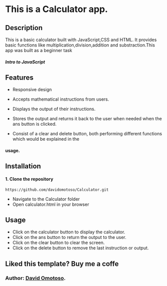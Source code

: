 # This is a Calculator app.

## Description

This is a basic calculator built with JavaScript,CSS and HTML. It provides basic functions like multiplication,division,addition and substraction.This app was built as a beginner task <h5>Intro to JavaScript</h5>

## Features

- Responsive design

- Accepts mathematical instructions from users.

- Displays the output of their instructions.

- Stores the output and returns it back to the user when needed when the ans button is clicked.

- Consist of a clear and delete button, both performing different functions which would be explained in the

#### usage.

## Installation

#### 1. Clone the repository

```
https://github.com/davidomotoso/Calculator.git
```

- Navigate to the Calculator folder
- Open calculator.html in your browser

## Usage

- Click on the calculator button to display the calculator.
- Click on the ans button to return the output to the user.
- Click on the clear button to clear the screen.
- Click on the delete button to remove the last instruction or output.

## Liked this template? Buy me a coffe

### Author: <a href='https://github.com/davidomotoso'>David Omotoso</a>.
